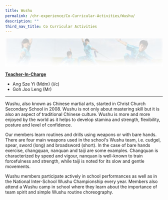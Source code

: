 ```yaml
---
title: Wushu
permalink: /chr-experience/Co-Curricular-Activities/Wushu/
description: ""
third_nav_title: Co Curricular Activities
---
```

![](/images/CCA/WUSHU.jpg)

<strong><u>Teacher-In-Charge</u></strong>
* Ang Sze Yi (Mdm) (i/c)
* Goh Joo Leng (Mr)

<hr>


Wushu, also known as Chinese martial arts, started in Christ Church Secondary School in 2008. Wushu is not only about mastering skill but it is also an aspect of traditional Chinese culture. Wushu is more and more enjoyed by the world as it helps to develop stamina and strength, flexibility, posture and level of confidence.


Our members learn routines and drills using weapons or with bare hands. There are four main weapons used in the school's Wushu team, i.e. cudgel, spear, sword (long) and broadsword (short). In the case of bare hands exercise, changquan, nanquan and taiji are some examples. Changquan is characterized by speed and vigour, nanquan is well-known to train forcefulness and strength, while taiji is noted for its slow and gentle movements.

Wushu members participate actively in school performances as well as in the National Inter-School Wushu Championship every year. Members also attend a Wushu camp in school where they learn about the importance of team spirit and simple Wushu routine choreography.
